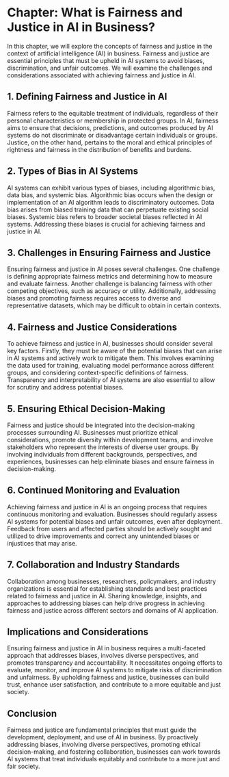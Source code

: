 Chapter: What is Fairness and Justice in AI in Business?
========================================================

In this chapter, we will explore the concepts of fairness and justice in the context of artificial intelligence (AI) in business. Fairness and justice are essential principles that must be upheld in AI systems to avoid biases, discrimination, and unfair outcomes. We will examine the challenges and considerations associated with achieving fairness and justice in AI.

**1. Defining Fairness and Justice in AI**
------------------------------------------

Fairness refers to the equitable treatment of individuals, regardless of their personal characteristics or membership in protected groups. In AI, fairness aims to ensure that decisions, predictions, and outcomes produced by AI systems do not discriminate or disadvantage certain individuals or groups. Justice, on the other hand, pertains to the moral and ethical principles of rightness and fairness in the distribution of benefits and burdens.

**2. Types of Bias in AI Systems**
----------------------------------

AI systems can exhibit various types of biases, including algorithmic bias, data bias, and systemic bias. Algorithmic bias occurs when the design or implementation of an AI algorithm leads to discriminatory outcomes. Data bias arises from biased training data that can perpetuate existing social biases. Systemic bias refers to broader societal biases reflected in AI systems. Addressing these biases is crucial for achieving fairness and justice in AI.

**3. Challenges in Ensuring Fairness and Justice**
--------------------------------------------------

Ensuring fairness and justice in AI poses several challenges. One challenge is defining appropriate fairness metrics and determining how to measure and evaluate fairness. Another challenge is balancing fairness with other competing objectives, such as accuracy or utility. Additionally, addressing biases and promoting fairness requires access to diverse and representative datasets, which may be difficult to obtain in certain contexts.

**4. Fairness and Justice Considerations**
------------------------------------------

To achieve fairness and justice in AI, businesses should consider several key factors. Firstly, they must be aware of the potential biases that can arise in AI systems and actively work to mitigate them. This involves examining the data used for training, evaluating model performance across different groups, and considering context-specific definitions of fairness. Transparency and interpretability of AI systems are also essential to allow for scrutiny and address potential biases.

**5. Ensuring Ethical Decision-Making**
---------------------------------------

Fairness and justice should be integrated into the decision-making processes surrounding AI. Businesses must prioritize ethical considerations, promote diversity within development teams, and involve stakeholders who represent the interests of diverse user groups. By involving individuals from different backgrounds, perspectives, and experiences, businesses can help eliminate biases and ensure fairness in decision-making.

**6. Continued Monitoring and Evaluation**
------------------------------------------

Achieving fairness and justice in AI is an ongoing process that requires continuous monitoring and evaluation. Businesses should regularly assess AI systems for potential biases and unfair outcomes, even after deployment. Feedback from users and affected parties should be actively sought and utilized to drive improvements and correct any unintended biases or injustices that may arise.

**7. Collaboration and Industry Standards**
-------------------------------------------

Collaboration among businesses, researchers, policymakers, and industry organizations is essential for establishing standards and best practices related to fairness and justice in AI. Sharing knowledge, insights, and approaches to addressing biases can help drive progress in achieving fairness and justice across different sectors and domains of AI application.

**Implications and Considerations**
-----------------------------------

Ensuring fairness and justice in AI in business requires a multi-faceted approach that addresses biases, involves diverse perspectives, and promotes transparency and accountability. It necessitates ongoing efforts to evaluate, monitor, and improve AI systems to mitigate risks of discrimination and unfairness. By upholding fairness and justice, businesses can build trust, enhance user satisfaction, and contribute to a more equitable and just society.

**Conclusion**
--------------

Fairness and justice are fundamental principles that must guide the development, deployment, and use of AI in business. By proactively addressing biases, involving diverse perspectives, promoting ethical decision-making, and fostering collaboration, businesses can work towards AI systems that treat individuals equitably and contribute to a more just and fair society.
